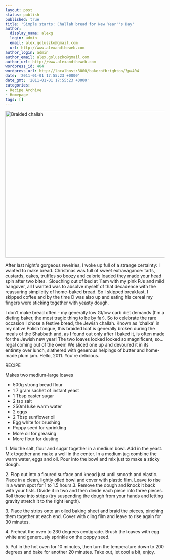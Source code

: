 ```yaml
---
layout: post
status: publish
published: true
title: 'Simple starts: Challah bread for New Year''s Day'
author:
  display_name: alexg
  login: admin
  email: alex.goluszko@gmail.com
  url: http://www.alexandtheweb.com
author_login: admin
author_email: alex.goluszko@gmail.com
author_url: http://www.alexandtheweb.com
wordpress_id: 404
wordpress_url: http://localhost:8000/bakerofbrighton/?p=404
date: '2011-01-01 17:55:23 +0000'
date_gmt: '2011-01-01 17:55:23 +0000'
categories:
- Recipe Archive
- Homepage
tags: []
---
```

<p><a href="http://localhost:8000/bakerofbrighton/wp-content/uploads/2011/01/P1010492-copy.jpg"><img class="alignnone size-medium wp-image-403" title="Braided challah" src="http://localhost:8000/bakerofbrighton/wp-content/uploads/2011/01/P1010492-copy-620x465.jpg" alt="Braided challah" width="620" height="465" /></a></p>
<p>After last night's gorgeous revelries, I woke up full of a strange certainty: I wanted to make bread. Christmas was full of sweet extravagance: tarts, custards, cakes, truffles so boozy and calorie loaded they made your head spin after two bites.  Slouching out of bed at 11am with my pink PJs and mild hangover, all I wanted was to absolve myself of that decadence with the reassuring simplicity of home-baked bread. So I skipped breakfast, I skipped coffee and by the time D was also up and eating his cereal my fingers were sticking together with yeasty dough.</p>
<p>I don't make bread often - my generally low GI/low carb diet demands (I'm a dieting baker, the most tragic thing to be by far). So to celebrate the rare occasion I chose a festive bread, the Jewish challah. Known as 'chalka' in my native Polish tongue, this braided loaf is generally broken during the meals of the Shabbath and, as I found out only after I baked it, is often made for the Jewish new year! The two loaves looked looked so magnificent, so... regal coming out of the oven! We sliced one up and devoured it in its entirety over lunch, slathered with generous helpings of butter and home-made plum jam. Hello, 2011. You're delicious.</p>
<p>RECIPE</p>
<p>Makes two medium-large loaves</p>
<ul>
<li>500g strong bread flour</li>
<li>1 7 gram sachet of instant yeast</li>
<li>1 Tbsp caster sugar</li>
<li>2 tsp salt</li>
<li>250ml luke warm water</li>
<li>2 eggs</li>
<li>2 Tbsp sunflower oil</li>
<li>Egg white for brushing</li>
<li>Poppy seed for sprinkling</li>
<li>More oil for greasing</li>
<li>More flour for dusting</li>
</ul>
<p>1. Mix the salt, flour and sugar together in a medium bowl. Add in the yeast. Mix together and make a well in the center. In a medium jug combine the warm water, eggs and oil. Pour into the bowl and mix just to make a sticky dough.</p>
<p>2. Flop out into a floured surface and knead just until smooth and elastic. Place in a clean, lightly oiled bowl and cover with plastic film. Leave to rise in a warm spot for 1 to 1.5 hours.3. Remove the dough and knock it back with your fists. Divide it in two and then divide each piece into three pieces. Roll those into strips (try suspending the dough from your hands and letting gravity stretch it to the right length).</p>
<p>3. Place the strips onto an oiled baking sheet and braid the pieces, pinching them together at each end. Cover with cling film and leave to rise again for 30 minutes.</p>
<p>4. Preheat the oven to 230 degrees centigrade. Brush the loaves with egg white and generously sprinkle on the poppy seed.</p>
<p>5. Put in the hot oven for 10 minutes, then turn the temperature down to 200 degrees and bake for another 20 minutes. Take out, let cool a bit, enjoy.</p>
